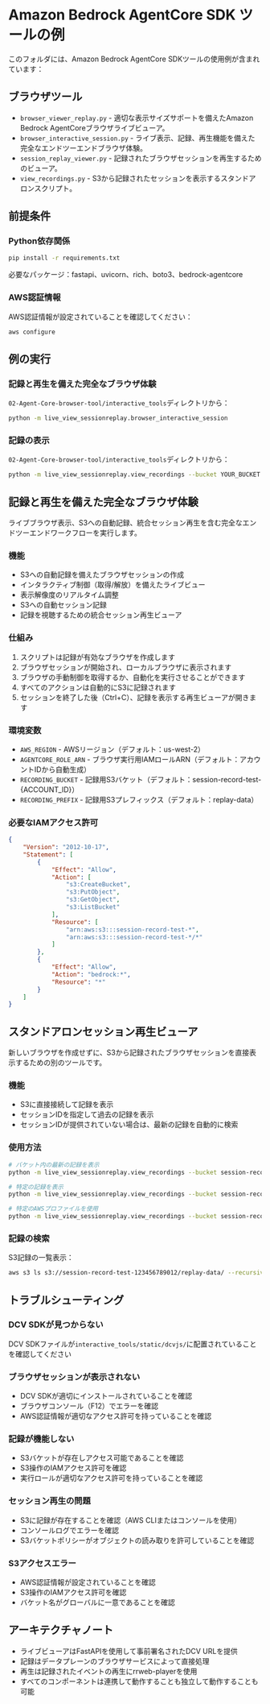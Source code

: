 # Amazon Bedrock AgentCore SDK ツールの例

このフォルダには、Amazon Bedrock AgentCore SDKツールの使用例が含まれています：

## ブラウザツール

* `browser_viewer_replay.py` - 適切な表示サイズサポートを備えたAmazon Bedrock AgentCoreブラウザライブビューア。
* `browser_interactive_session.py` - ライブ表示、記録、再生機能を備えた完全なエンドツーエンドブラウザ体験。
* `session_replay_viewer.py` - 記録されたブラウザセッションを再生するためのビューア。
* `view_recordings.py` - S3から記録されたセッションを表示するスタンドアロンスクリプト。

## 前提条件

### Python依存関係
```bash
pip install -r requirements.txt
```

必要なパッケージ：fastapi、uvicorn、rich、boto3、bedrock-agentcore

### AWS認証情報
AWS認証情報が設定されていることを確認してください：
```bash
aws configure
```

## 例の実行

### 記録と再生を備えた完全なブラウザ体験
`02-Agent-Core-browser-tool/interactive_tools`ディレクトリから：
```bash
python -m live_view_sessionreplay.browser_interactive_session
```

### 記録の表示
`02-Agent-Core-browser-tool/interactive_tools`ディレクトリから：
```bash
python -m live_view_sessionreplay.view_recordings --bucket YOUR_BUCKET --prefix YOUR_PREFIX
```

## 記録と再生を備えた完全なブラウザ体験

ライブブラウザ表示、S3への自動記録、統合セッション再生を含む完全なエンドツーエンドワークフローを実行します。

### 機能
- S3への自動記録を備えたブラウザセッションの作成
- インタラクティブ制御（取得/解放）を備えたライブビュー
- 表示解像度のリアルタイム調整
- S3への自動セッション記録
- 記録を視聴するための統合セッション再生ビューア

### 仕組み
1. スクリプトは記録が有効なブラウザを作成します
2. ブラウザセッションが開始され、ローカルブラウザに表示されます
3. ブラウザの手動制御を取得するか、自動化を実行させることができます
4. すべてのアクションは自動的にS3に記録されます
5. セッションを終了した後（Ctrl+C）、記録を表示する再生ビューアが開きます

### 環境変数
- `AWS_REGION` - AWSリージョン（デフォルト：us-west-2）
- `AGENTCORE_ROLE_ARN` - ブラウザ実行用IAMロールARN（デフォルト：アカウントIDから自動生成）
- `RECORDING_BUCKET` - 記録用S3バケット（デフォルト：session-record-test-{ACCOUNT_ID}）
- `RECORDING_PREFIX` - 記録用S3プレフィックス（デフォルト：replay-data）

### 必要なIAMアクセス許可
```json
{
    "Version": "2012-10-17",
    "Statement": [
        {
            "Effect": "Allow",
            "Action": [
                "s3:CreateBucket",
                "s3:PutObject",
                "s3:GetObject",
                "s3:ListBucket"
            ],
            "Resource": [
                "arn:aws:s3:::session-record-test-*",
                "arn:aws:s3:::session-record-test-*/*"
            ]
        },
        {
            "Effect": "Allow",
            "Action": "bedrock:*",
            "Resource": "*"
        }
    ]
}
```

## スタンドアロンセッション再生ビューア

新しいブラウザを作成せずに、S3から記録されたブラウザセッションを直接表示するための別のツールです。

### 機能
- S3に直接接続して記録を表示
- セッションIDを指定して過去の記録を表示
- セッションIDが提供されていない場合は、最新の記録を自動的に検索

### 使用方法

```bash
# バケット内の最新の記録を表示
python -m live_view_sessionreplay.view_recordings --bucket session-record-test-123456789012 --prefix replay-data

# 特定の記録を表示
python -m live_view_sessionreplay.view_recordings --bucket session-record-test-123456789012 --prefix replay-data --session 01JZVDG02M8MXZY2N7P3PKDQ74

# 特定のAWSプロファイルを使用
python -m live_view_sessionreplay.view_recordings --bucket session-record-test-123456789012 --prefix replay-data --profile my-profile
```

### 記録の検索

S3記録の一覧表示：
```bash
aws s3 ls s3://session-record-test-123456789012/replay-data/ --recursive
```

## トラブルシューティング

### DCV SDKが見つからない
DCV SDKファイルが`interactive_tools/static/dcvjs/`に配置されていることを確認してください

### ブラウザセッションが表示されない
- DCV SDKが適切にインストールされていることを確認
- ブラウザコンソール（F12）でエラーを確認
- AWS認証情報が適切なアクセス許可を持っていることを確認

### 記録が機能しない
- S3バケットが存在しアクセス可能であることを確認
- S3操作のIAMアクセス許可を確認
- 実行ロールが適切なアクセス許可を持っていることを確認

### セッション再生の問題
- S3に記録が存在することを確認（AWS CLIまたはコンソールを使用）
- コンソールログでエラーを確認
- S3バケットポリシーがオブジェクトの読み取りを許可していることを確認

### S3アクセスエラー
- AWS認証情報が設定されていることを確認
- S3操作のIAMアクセス許可を確認
- バケット名がグローバルに一意であることを確認

## アーキテクチャノート
- ライブビューアはFastAPIを使用して事前署名されたDCV URLを提供
- 記録はデータプレーンのブラウザサービスによって直接処理
- 再生は記録されたイベントの再生にrrweb-playerを使用
- すべてのコンポーネントは連携して動作することも独立して動作することも可能